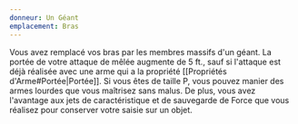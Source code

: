 ```yaml
---
donneur: Un Géant
emplacement: Bras
---
```

Vous avez remplacé vos bras par les membres massifs d'un géant. La portée de votre attaque de mêlée augmente de 5 ft., sauf si l'attaque est déjà réalisée avec une arme qui a la propriété [[Propriétés d'Arme#Portée|Portée]]. Si vous êtes de taille P, vous pouvez manier des armes lourdes que vous maîtrisez sans malus. De plus, vous avez l'avantage aux jets de caractéristique et de sauvegarde de Force que vous réalisez pour conserver votre saisie sur un objet.